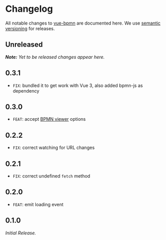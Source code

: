 # Changelog

All notable changes to [vue-bpmn](https://github.com/bpmn-io/vue-bpmn) are documented here. We use [semantic versioning](http://semver.org/) for releases.

## Unreleased

___Note:__ Yet to be released changes appear here._

## 0.3.1
* `FIX`: bundled it to get work with Vue 3, also added bpmn-js as dependency

## 0.3.0

* `FEAT`: accept [BPMN viewer](https://github.com/bpmn-io/bpmn-js) options

## 0.2.2

* `FIX`: correct watching for URL changes

## 0.2.1

* `FIX`: correct undefined `fetch` method

## 0.2.0

* `FEAT`: emit loading event

## 0.1.0

_Initial Release._